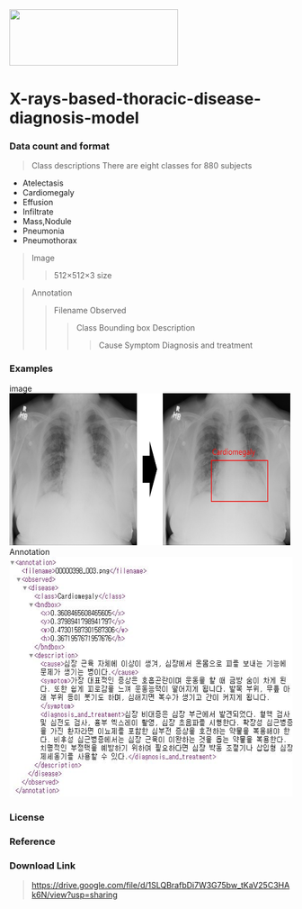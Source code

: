 <img src="http://xai.unist.ac.kr/static/img/logos/XAIC_logo.png" width="300" height="100">

# X-rays-based-thoracic-disease-diagnosis-model

### **Data count and format**
> Class descriptions
There are eight classes for 880 subjects

* Atelectasis
* Cardiomegaly
* Effusion
* Infiltrate
* Mass,Nodule
* Pneumonia
* Pneumothorax

>Image
>> 512×512×3 size

>Annotation
>> Filename
>> Observed
>>> Class
>>> Bounding box
>>> Description
>>>> Cause
>>>> Symptom
>>>> Diagnosis and treatment

### **Examples**
image
<img src="./figure_01.jpg" width="500" height="270">
Annotation
<img src="./xml.JPG" width="583" height="427"> 

### **License**
>  

### **Reference**
>   

### **Download Link**
> https://drive.google.com/file/d/1SLQBrafbDi7W3G75bw_tKaV25C3HAk6N/view?usp=sharing
